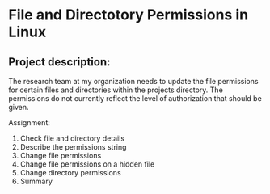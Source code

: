 # File and Directotory Permissions in Linux

## Project description:
The research team at my organization needs to update the file permissions for certain
files and directories within the projects directory. The permissions do not currently
reflect the level of authorization that should be given.

Assignment:
1. Check file and directory details
2. Describe the permissions string
3. Change file permissions
4. Change file permissions on a hidden file
5. Change directory permissions
6. Summary
